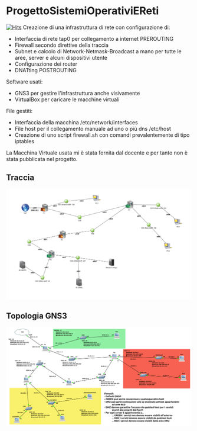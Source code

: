 # ProgettoSistemiOperativiEReti
[![Hits](https://hits.seeyoufarm.com/api/count/incr/badge.svg?url=https%3A%2F%2Fgithub.com%2FNoNameoN-A%2FProgettoSistemiOperativiEReti&count_bg=%231C1C1C&title_bg=%231C1C1C&icon=internetexplorer.svg&icon_color=%23E7E7E7&title=Views+Count&edge_flat=false)](https://github.com/NoNameoN-A/ProgettoSistemiOperativiEReti)
Creazione di una infrastruttura di rete con configurazione di:
- Interfaccia di rete tap0 per collegamento a internet PREROUTING
- Firewall secondo direttive della traccia
- Subnet e calcolo di Network-Netmask-Broadcast a mano per tutte le aree, server e alcuni dispositivi utente
- Configurazione dei router 
- DNATting POSTROUTING

Software usati:
- GNS3 per gestire l'infrastruttura anche visivamente
- VirtualBox per caricare le macchine virtuali

File gestiti:
- Interfaccia della macchina /etc/network/interfaces
- File host per il collegamento manuale ad uno o più dns /etc/host
- Creazione di uno script firewall.sh con comandi prevalentemente di tipo iptables

La Macchina Virtuale usata mi è stata fornita dal docente e per tanto non è stata pubblicata nel progetto.


## Traccia
![Topologia](https://github.com/NoNameoN-A/ProgettoSistemiOperativiEReti/blob/main/topologia/%5BTraccia%5D%20Topologia.png)

## Topologia GNS3
![Topologia](https://github.com/NoNameoN-A/ProgettoSistemiOperativiEReti/blob/main/topologia/%5BGNS3%5D%20Topologia.png)

